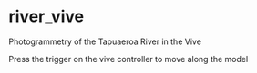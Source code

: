 # river_vive
Photogrammetry of the Tapuaeroa River in the Vive

Press the trigger on the vive controller to move along the model